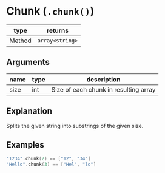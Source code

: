 # Chunk (`.chunk()`)

| type | returns |
| ---- | ------- |
| Method | `array<string>` |

## Arguments
| name | type | description |
| ---- | ---- | ----------- |
| size | int  | Size of each chunk in resulting array

## Explanation
Splits the given string into substrings of the given size. 

## Examples

```swift
"1234".chunk(2) == ["12", "34"]
"Hello".chunk(3) == ["Hel", "lo"]
```
